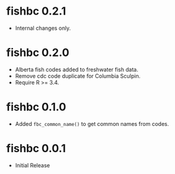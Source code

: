 # fishbc 0.2.1

- Internal changes only.

# fishbc 0.2.0

- Alberta fish codes added to freshwater fish data.
- Remove cdc code duplicate for Columbia Sculpin.
- Require R >= 3.4.

# fishbc 0.1.0

- Added `fbc_common_name()` to get common names from codes.

# fishbc 0.0.1

- Initial Release
